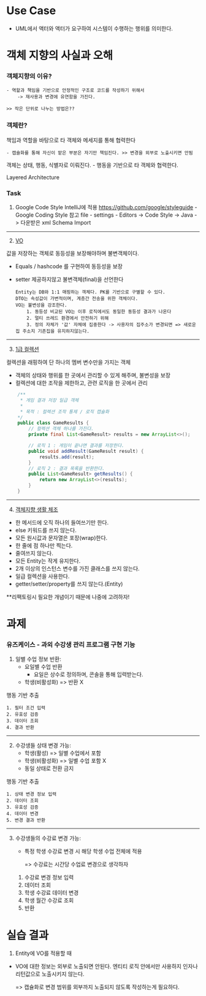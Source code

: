# Use Case

- UML에서 액터와 액터가 요구하여 시스템이 수행하는 행위를 의미한다.

# 객체 지향의 사실과 오해

### 객체지향의 이유?

    - 역할과 책임을 기반으로 안정적인 구조로 코드를 작성하기 위해서
        -> 재사용과 변경에 유연함을 가진다.

    >> 작은 단위로 나누는 방법은??

### 객체란?

책임과 역할을 바탕으로 타 객체와 메세지를 통해 협력한다

    - 캡슐화를 통해 자신이 맡은 부분은 자기만 책임진다. >> 변경을 외부로 노출시키면 안됨

객체는 상태, 행동, 식별자로 이뤄진다.
    - 행동을 기반으로 타 객체와 협력한다.

Layered Architecture
    

### Task

1. Google Code Style IntelliJ에 적용
    https://github.com/google/styleguide - Google Coding Style 참고
    file - settings - Editors -> Code Style -> Java -> 다운받은 xml Schema Import

---

2. [VO](https://tecoble.techcourse.co.kr/post/2020-06-11-value-object/)

값을 저장하는 객체로 동등성을 보장해야하며 불변객체이다.

- Equals / hashcode 를 구현하여 동등성을 보장
- setter 제공하지않고 불변객체(final)을 선언한다
    
    ```
    Entity는 DB와 1:1 매핑하는 객체다. PK를 기반으로 구별할 수 있다.
    DTO는 속성값이 가변적이며, 계층간 전송을 위한 객체이다.
    VO는 불변성을 강조한다.
        1. 동등성 비교된 VO는 이후 로직에서도 동일한 동등성 결과가 나온다
        2. 멀티 쓰레드 환경에서 안전하기 위해
        3. 정의 자체가 '값' 자체에 집중한다 -> 사용자의 집주소가 변경되면 => 새로운 집 주소지 기존집을 유지하지않는다.
    ```

---

3. [1급 컬렉션](https://f-lab.kr/insight/understanding-and-applying-first-class-collections?gad_source=1&gclid=CjwKCAjwjeuyBhBuEiwAJ3vuoYK-xFTSYwyHPJ9QW6hr6D2l3nr8HVRpkG8F6RrpE3oMBS4KeS1xUBoC0mIQAvD_BwE)

컬렉션을 래핑하여 단 하나의 멤버 변수만을 가지는 객체

- 객체의 상태와 행위를 한 곳에서 관리할 수 있게 해주며, 불변성을 보장 
- 컬렉션에 대한 조작을 제한하고, 관련 로직을 한 곳에서 관리

```java
    /**
     * 게임 결과 저장 일급 객체
     * 
     * 목적 : 컬렉션 조작 통제 / 로직 캡슐화 
    */ 
    public class GameResults {
        // 컬렉션 객체 하나를 가진다.
        private final List<GameResult> results = new ArrayList<>();

        // 로직 1 : 게임이 끝나면 결과를 저장한다.
        public void addResult(GameResult result) {
            results.add(result);
        }
        // 로직 2 : 결과 목록을 반환한다.
        public List<GameResult> getResults() {
            return new ArrayList<>(results);
        }
    }
```

---

4. [객체지향 생활 체조](https://jamie95.tistory.com/99)

- 한 메서드에 오직 하나의 들여쓰기만 한다.
- else 키워드를 쓰지 않는다.
- 모든 원시값과 문자열은 포장(wrap)한다.
- 한 줄에 점 하나만 찍는다.
- 줄여쓰지 않는다.
- 모든 Entity는 작게 유지한다.
- 2개 이상의 인스턴스 변수를 가진 클래스를 쓰지 않는다.
- 일급 컬렉션을 사용한다.
- getter/setter/property를 쓰지 않는다.(Entity)

**리팩토링시 필요한 개념이기 때문에 나중에 고려하자!


# 과제

### **유즈케이스 - 과외 수강생 관리 프로그램 구현 기능**

1. 일별 수업 정보 반환:
    - 요일별 수업 반환
        - 요일은 상수로 정의하며, 콘솔을 통해 입력받는다.
    - 학생(비활성화) => 반환 X

행동 기반 추출

    1. 필터 조건 입력
    2. 유효성 검증
    3. 데이터 조회
    4. 결과 반환

---
2. 수강생들 상태 변경 가능:
    - 학생(활성) => 일별 수업에서 포함
    - 학생(비활성화) => 일별 수업 포함 X
    - 동일 상태로 전환 금지

행동 기반 추출

    1. 상태 변경 정보 입력
    2. 데이터 조회
    3. 유효성 검증
    4. 데이터 변경
    5. 변경 결과 반환

---
3. 수강생들의 수강료 변경 가능:
    - 특정 학생 수강료 변경 시 해당 학생 수업 전체에 적용

        => 수강료는 시간당 수업료 변경으로 생각하자

    1. 수강료 변경 정보 입력
    2. 데이터 조회
    3. 학생 수강료 데이터 변경
    4. 학생 월간 수강료 조회
    5. 반환



# 실습 결과

1. Entity에 VO를 적용할 때

- VO에 대한 정보는 외부로 노출되면 안된다. 엔티티 로직 안에서만 사용하지 인자나 리턴값으로 노출시키지 않는다.

    => 캡슐화로 변경 범위를 외부까지 노출되지 않도록 작성하는게 필요하다.
